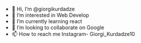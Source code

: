 - 👋 Hi, I’m @giorgikurdadze
- 👀 I’m interested in Web Develop
- 🌱 I’m currently learning react
- 💞️ I’m looking to collaborate on Google
- 📫 How to reach me Instagram- Giorgi_Kurdadze10

<!---
giorgikurdadze/giorgikurdadze is a ✨ special ✨ repository because its `README.md` (this file) appears on your GitHub profile.
You can click the Preview link to take a look at your changes.
--->
